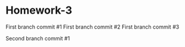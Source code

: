 # Homework-3
First branch commit #1
First branch commit #2
First branch commit #3

Second branch commit #1
